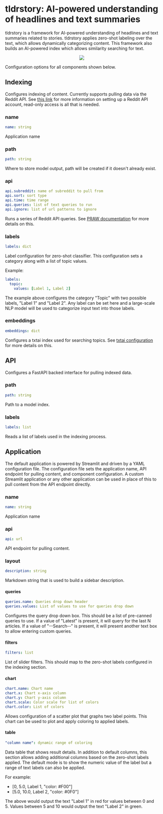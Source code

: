 # tldrstory: AI-powered understanding of headlines and text summaries

tldrstory is a framework for AI-powered understanding of headlines and text summaries related to stories. tldrstory applies zero-shot labeling over the text, which allows dynamically categorizing content. This framework also builds an AI-powered index which allows similarity searching for text.

<p align="center">
    <img src="https://raw.githubusercontent.com/neuml/tldrstory/master/demo.gif"/>
</p>

Configuration options for all components shown below.

## Indexing

Configures indexing of content. Currently supports pulling data via the Reddit API. See [this link](https://praw.readthedocs.io/en/latest/getting_started/quick_start.html) for more information on setting up a Reddit API account, read-only access is all that is needed. 

### name
```yaml
name: string
```

Application name

### path
```yaml
path: string
```

Where to store model output, path will be created if it doesn't already exist. 

### api
```yaml
api.subreddit: name of subreddit to pull from 
api.sort: sort type
api.time: time range
api.queries: list of text queries to run
api.ignore: list of url patterns to ignore
```

Runs a series of Reddit API queries. See [PRAW documentation](https://praw.readthedocs.io/en/latest/code_overview/models/subreddit.html) for more details on this.

### labels
```yaml
labels: dict
```

Label configuration for zero-shot classifier. This configuration sets a category along with a list of topic values.

Example:

```yaml
labels:
  topic:
    values: [Label 1, Label 2]
```

The example above configures the category "Topic" with two possible labels, "Label 1" and "Label 2". Any label can be set here and a large-scale
NLP model will be used to categorize input text into those labels.

### embeddings
```yaml
embeddings: dict
```

Configures a txtai index used for searching topics. See [txtai configuration](https://github.com/neuml/txtai#configuration) for more details on this. 

## API

Configures a FastAPI backed interface for pulling indexed data.

### path
```yaml
path: string
```

Path to a model index.

### labels
```yaml
labels: list
```

Reads a list of labels used in the indexing process.

## Application

The default application is powered by Streamlit and driven by a YAML configuration file. The configuration file sets the application name, API endpoint for pulling content, and component configuration. A custom Streamlit application or any other application can be used in place of this to pull content from the API endpoint directly.

### name
```yaml
name: string
```

Application name

### api
```yaml
api: url
```

API endpoint for pulling content. 

### layout
```yaml
description: string
```

Markdown string that is used to build a sidebar description.

#### queries
```yaml
queries.name: Queries drop down header
queries.values: List of values to use for queries drop down
```

Configures the query drop down box. This should be a list of pre-canned queries to use. If a value of "Latest" is present, it will query for the last N
articles. If a value of "--Search--" is present, it will present another text box to allow entering custom queries.

#### filters
```yaml
filters: list
```

List of slider filters. This should map to the zero-shot labels configured in the indexing section.

#### chart
```yaml
chart.name: Chart name
chart.x: Chart x-axis column
chart.y: Chart y-axis column
chart.scale: Color scale for list of colors
chart.color: List of colors
```

Allows configuration of a scatter plot that graphs two label points. This chart can be used to plot and apply coloring to applied labels.

#### table
```yaml
"column name": dynamic range of coloring
```

Data table that shows result details. In addition to default columns, this section allows adding additional columns based on the zero-shot
labels applied. The default mode is to show the numeric value of the label but a range of text labels can also be applied.

For example:
  - [0, 5.0, Label 1, "color: #F00"]
  - [5.0, 10.0, Label 2, "color: #0F0"]

The above would output the text "Label 1" in red for values between 0 and 5. Values between 5 and 10 would output the text "Label 2" in green. 
